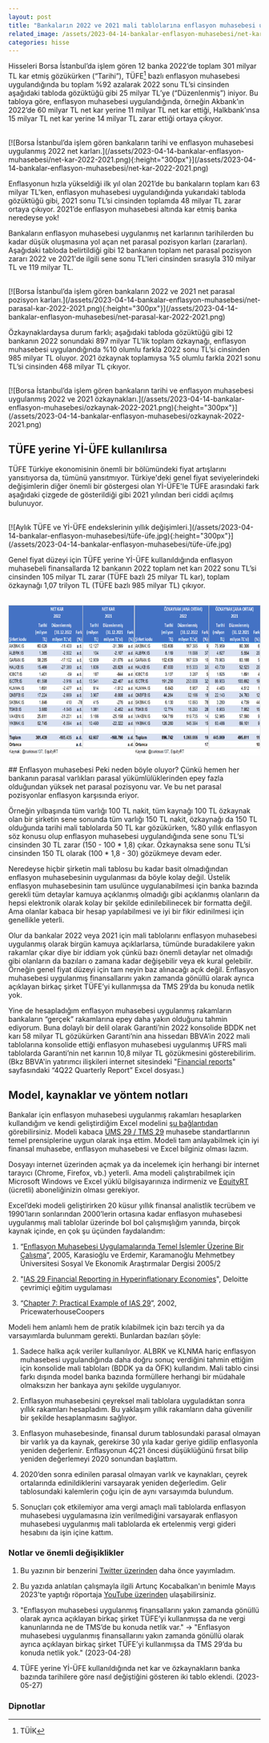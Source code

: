 ```yaml
---
layout: post
title: "Bankaların 2022 ve 2021 mali tablolarına enflasyon muhasebesi uygulanması"
related_image: /assets/2023-04-14-bankalar-enflasyon-muhasebesi/net-kar-2022-2021.png
categories: hisse
---
```


Hisseleri Borsa İstanbul’da işlem gören 12 banka 2022’de toplam 301 milyar TL kar etmiş gözükürken (“Tarihi”), TÜFE[^TUFE] bazlı enflasyon muhasebesi uygulandığında bu toplam %92 azalarak 2022 sonu TL’si cinsinden aşağıdaki tabloda gözüktüğü gibi 25 milyar TL’ye (“Düzenlenmiş”) iniyor. Bu tabloya göre, enflasyon muhasebesi uygulandığında, örneğin Akbank’ın 2022’de 60 milyar TL net kar yerine 11 milyar TL net kar ettiği, Halkbank’ınsa 15 milyar TL net kar yerine 14 milyar TL zarar ettiği ortaya çıkıyor.

<br/>
[![Borsa İstanbul’da işlem gören bankaların tarihi ve enflasyon muhasebesi uygulanmış 2022 net karları.](/assets/2023-04-14-bankalar-enflasyon-muhasebesi/net-kar-2022-2021.png){:height="300px"}](/assets/2023-04-14-bankalar-enflasyon-muhasebesi/net-kar-2022-2021.png)
<br/>

Enflasyonun hızla yükseldiği ilk yıl olan 2021’de bu bankaların toplam karı 63 milyar TL'ken, enflasyon muhasebesi uygulandığında yukarıdaki tabloda gözüktüğü gibi, 2021 sonu TL’si cinsinden toplamda 48 milyar TL zarar ortaya çıkıyor. 2021’de enflasyon muhasebesi altında kar etmiş banka neredeyse yok!

Bankaların enflasyon muhasebesi uygulanmış net karlarının tarihilerden bu kadar düşük oluşmasına yol açan net parasal pozisyon karları (zararları). Aşağıdaki tabloda belirtildiği gibi 12 bankanın toplam net parasal pozisyon zararı 2022 ve 2021'de ilgili sene sonu TL'leri cinsinden sırasıyla 310 milyar TL ve 119 milyar TL.

<br/>
[![Borsa İstanbul’da işlem gören bankaların 2022 ve 2021 net parasal pozisyon karları.](/assets/2023-04-14-bankalar-enflasyon-muhasebesi/net-parasal-kar-2022-2021.png){:height="300px"}](/assets/2023-04-14-bankalar-enflasyon-muhasebesi/net-parasal-kar-2022-2021.png)
<br/>

Özkaynaklardaysa durum farklı; aşağıdaki tabloda gözüktüğü gibi 12 bankanın 2022 sonundaki 897 milyar TL’lik toplam özkaynağı, enflasyon muhasebesi uygulandığında %10 olumlu farkla 2022 sonu TL’si cinsinden 985 milyar TL oluyor. 2021 özkaynak toplamıysa %5 olumlu farkla 2021 sonu TL’si cinsinden 468 milyar TL çıkıyor.

<br/>
[![Borsa İstanbul’da işlem gören bankaların tarihi ve enflasyon muhasebesi uygulanmış 2022 ve 2021 özkaynakları.](/assets/2023-04-14-bankalar-enflasyon-muhasebesi/ozkaynak-2022-2021.png){:height="300px"}](/assets/2023-04-14-bankalar-enflasyon-muhasebesi/ozkaynak-2022-2021.png)
<br/>

## TÜFE yerine Yİ-ÜFE kullanılırsa
TÜFE Türkiye ekonomisinin önemli bir bölümündeki fiyat artışlarını yansıtıyorsa da, tümünü yansıtmıyor. Türkiye'deki genel fiyat seviyelerindeki değişimlerin diğer önemli bir göstergesi olan Yİ-ÜFE'le TÜFE arasındaki fark aşağıdaki çizgede de gösterildiği gibi 2021 yılından beri ciddi açılmış bulunuyor.

<br/>
[![Aylık TÜFE ve Yİ-ÜFE endekslerinin yıllık değişimleri.](/assets/2023-04-14-bankalar-enflasyon-muhasebesi/tüfe-üfe.jpg){:height="300px"}](/assets/2023-04-14-bankalar-enflasyon-muhasebesi/tüfe-üfe.jpg)
<br/>

Genel fiyat düzeyi için TÜFE yerine Yİ-ÜFE kullanıldığında enflasyon muhasebeli finansallarda 12 bankanın 2022 toplam net karı 2022 sonu TL’si cinsinden 105 milyar TL zarar (TÜFE bazlı 25 milyar TL kar), toplam özkaynağı 1,07 trilyon TL (TÜFE bazlı 985 milyar TL) çıkıyor.
<br/><br/>
<div style="display: flex; justify-content: center;">
  <a href="/assets/2023-04-14-bankalar-enflasyon-muhasebesi/net-kar-yiufe-2022-2021.png">
    <img src="/assets/2023-04-14-bankalar-enflasyon-muhasebesi/net-kar-yiufe-2022-2021.png" 
    alt="Bankaların tarihi ve Yİ-ÜFE bazlı enflasyon muhasebesi uygulandığında net karları."     
    height="300" style="margin-right: 15px;" />
  </a>
  <a href="/assets/2023-04-14-bankalar-enflasyon-muhasebesi/ozkaynak-yiufe-2022-2021.png">
    <img src="/assets/2023-04-14-bankalar-enflasyon-muhasebesi/ozkaynak-yiufe-2022-2021.png" 
    alt="Bankaların tarihi ve Yİ-ÜFE bazlı enflasyon muhasebesi uygulandığında özkaynakları."     
    height="300" style="margin-right: 15px;" />
   </a>
</div>
<br/>
## Enflasyon muhasebesi
Peki neden böyle oluyor? Çünkü hemen her bankanın parasal varlıkları parasal yükümlülüklerinden epey fazla olduğundan yüksek net parasal pozisyonu var. Ve bu net parasal pozisyonlar enflasyon karşısında eriyor. 

Örneğin yılbaşında tüm varlığı 100 TL nakit, tüm kaynağı 100 TL özkaynak olan bir şirketin sene sonunda tüm varlığı 150 TL nakit, özkaynağı da 150 TL olduğunda tarihi mali tablolarda 50 TL kar gözükürken, %80 yıllık enflasyon söz konusu olup enflasyon muhasebesi uygulandığında sene sonu TL’si cinsinden 30 TL zarar (150 - 100 * 1,8) çıkar. Özkaynaksa sene sonu TL’si cinsinden 150 TL olarak (100 * 1,8 - 30) gözükmeye devam eder.

Neredeyse hiçbir şirketin mali tablosu bu kadar basit olmadığından enflasyon muhasebesinin uygulanması da böyle kolay değil. Üstelik enflasyon muhasebesinin tam usulünce uygulanabilmesi için banka bazında gerekli tüm detaylar kamuya açıklanmış olmadığı gibi açıklanmış olanların da hepsi elektronik olarak kolay bir şekilde edinilebilinecek bir formatta değil. Ama olanlar kabaca bir hesap yapılabilmesi ve iyi bir fikir edinilmesi için genellikle yeterli.

Olur da bankalar 2022 veya 2021 için mali tablolarını enflasyon muhasebesi uygulanmış olarak birgün kamuya açıklarlarsa, tümünde buradakilere yakın rakamlar çıkar diye bir iddiam yok çünkü bazı önemli detaylar net olmadığı gibi olanların da bazıları o zamana kadar değişebilir veya ek kural gelebilir. Örneğin genel fiyat düzeyi için tam neyin baz alınacağı açık değil. Enflasyon muhasebesi uygulanmış finansallarını yakın zamanda gönüllü olarak ayrıca açıklayan birkaç şirket TÜFE’yi kullanmışsa da TMS 29’da bu konuda netlik yok.

Yine de hesapladığım enflasyon muhasebesi uygulanmış rakamların bankaların “gerçek” rakamlarına epey daha yakın olduğunu tahmin ediyorum. Buna dolaylı bir delil olarak Garanti’nin 2022 konsolide BDDK net karı 58 milyar TL gözükürken Garanti’nin ana hissedarı BBVA’in 2022 mali tablolarına konsolide ettiği enflasyon muhasebesi uygulanmış UFRS mali tablolarda Garanti’nin net karının 10,8 milyar TL gözükmesini gösterebilirim. (Bkz BBVA'in yatırımcı ilişkileri internet sitesindeki "[Financial reports](https://shareholdersandinvestors.bbva.com/financials/financial-reports/#2022)" sayfasındaki “4Q22 Quarterly Report” Excel dosyası.)

## Model, kaynaklar ve yöntem notları
Bankalar için enflasyon muhasebesi uygulanmış rakamları hesaplarken kullandığım ve kendi geliştirdiğim Excel modelini [şu bağlantıdan](https://1drv.ms/x/s!An7xDJLejfMUjWpWUuwChT1dQC6h?e=G66RY5) görebilirsiniz. Modeli kabaca [UMS 29 / TMS 29](https://www.mazars.com.tr/Anasayfa/Hizmetlerimiz/Denetim-guevence/Enflasyon-muhasebesi/IAS-29-TMS-29-nedir) muhasebe standartlarının temel prensiplerine uygun olarak inşa ettim. Modeli tam anlayabilmek için iyi finansal muhasebe, enflasyon muhasebesi ve Excel bilginiz olması lazım.

Dosyayı internet üzerinden açmak ya da incelemek için herhangi bir internet tarayıcı (Chrome, Firefox, vb.) yeterli. Ama modeli çalıştırabilmek için Microsoft Windows ve Excel yüklü bilgisayarınıza indirmeniz ve [EquityRT]((https://equityrt.com/)) (ücretli) aboneliğinizin olması gerekiyor.

Excel’deki modeli geliştirirken 20 küsur yıllık finansal analistlik tecrübem ve 1990’ların sonlarından 2000’lerin ortasına kadar enflasyon muhasebesi uygulanmış mali tablolar üzerinde bol bol çalışmışlığım yanında, birçok kaynak içinde, en çok şu üçünden faydalandım: 

1. “[Enflasyon Muhasebesi Uygulamalarında Temel İşlemler Üzerine Bir Çalışma](https://dergipark.org.tr/en/pub/kmusekad/issue/10228/125786)”, 2005, Karasioğlu ve Erdemir, Karamanoğlu Mehmetbey Üniversitesi Sosyal Ve Ekonomik Araştırmalar Dergisi 2005/2 

1. "[IAS 29 Financial Reporting in Hyperinflationary Economies](https://www.deloitteifrslearning.com/media/modules/ebf2c53c/sco/story_html5.html?lms=1)", Deloitte çevrimiçi eğitim uygulaması 

1. “[Chapter 7: Practical Example of IAS 29](https://www.icjce.es/images/pdfs/TECNICA/C02%20-%20IASB/C207%20-%20IAS-PwC%20y%20otros/PWC-UIAS%2029%20Practical%20example.pdf)”, 2002, PricewaterhouseCoopers

Modeli hem anlamlı hem de pratik kılabilmek için bazı tercih ya da varsayımlarda bulunmam gerekti. Bunlardan bazıları şöyle:

1. Sadece halka açık veriler kullanılıyor. ALBRK ve KLNMA hariç enflasyon muhasebesi uygulandığında daha doğru sonuç verdiğini tahmin ettiğim için konsolide mali tabloları (BDDK ya da ÖFK) kullandım. Mali tablo cinsi farkı dışında model banka bazında formüllere herhangi bir müdahale olmaksızın her bankaya aynı şekilde uygulanıyor.

1. Enflasyon muhasebesini çeyreksel mali tablolara uyguladıktan sonra yıllık rakamları hesapladım. Bu yaklaşım yıllık rakamların daha güvenilir bir şekilde hesaplanmasını sağlıyor.

1. Enflasyon muhasebesinde, finansal durum tablosundaki parasal olmayan bir varlık ya da kaynak, gerekirse 30 yıla kadar geriye gidilip enflasyonla yeniden değerlenir. Enflasyonun 4Ç21 öncesi düşüklüğünü fırsat bilip yeniden değerlemeyi 2020 sonundan başlattım.

1. 2020’den sonra edinilen parasal olmayan varlık ve kaynakları, çeyrek ortalarında edinildiklerini varsayarak yeniden değerledim. Gelir tablosundaki kalemlerin çoğu için de aynı varsayımda bulundum.

1. Sonuçları çok etkilemiyor ama vergi amaçlı mali tablolarda enflasyon muhasebesi uygulamasına izin verilmediğini varsayarak enflasyon muhasebesi uygulanmış mali tablolarda ek ertelenmiş vergi gideri hesabını da işin içine kattım.

### Notlar ve önemli değişiklikler
1. Bu yazının bir benzerini [Twitter üzerinden](https://twitter.com/curiosus137/status/1639210228469121024?s=61&t=ckXSOwzZY7rHjBboCn3XJg) daha önce yayımladım.

1. Bu yazıda anlatılan çalışmayla ilgili Artunç Kocabalkan'ın benimle Mayıs 2023'te yaptığı röportaja [YouTube üzerinden](https://youtu.be/dd7ubL_4f7g) ulaşabilirsiniz.

1. "Enflasyon muhasebesi uygulanmış finansallarını yakın zamanda gönüllü olarak ayrıca açıklayan birkaç şirket TÜFE’yi kullanmışsa da ne vergi kanunlarında ne de TMS’de bu konuda netlik var." -> "Enflasyon muhasebesi uygulanmış finansallarını yakın zamanda gönüllü olarak ayrıca açıklayan birkaç şirket TÜFE’yi kullanmışsa da TMS 29’da bu konuda netlik yok." (2023-04-28)

1. TÜFE yerine Yİ-ÜFE kullanıldığında net kar ve özkaynakların banka bazında tarihilere göre nasıl değiştiğini gösteren iki tablo eklendi. (2023-05-27)

### Dipnotlar
[^TUFE]: TÜİK